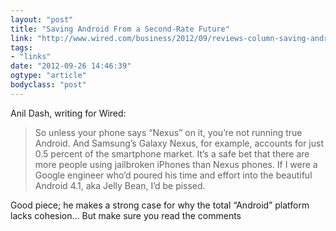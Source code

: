 ```yaml
---
layout: "post"
title: "Saving Android From a Second-Rate Future"
link: "http://www.wired.com/business/2012/09/reviews-column-saving-android/"
tags: 
- "links"
date: "2012-09-26 14:46:39"
ogtype: "article"
bodyclass: "post"
---
```


Anil Dash, writing for Wired:

> So unless your phone says “Nexus” on it, you’re not running true Android. And Samsung’s Galaxy Nexus, for example, accounts for just 0.5 percent of the smartphone market. It’s a safe bet that there are more people using jailbroken iPhones than Nexus phones. If I were a Google engineer who’d poured his time and effort into the beautiful Android 4.1, aka Jelly Bean, I’d be pissed.

Good piece; he makes a strong case for why the total “Android” platform lacks cohesion… But make sure you read the comments